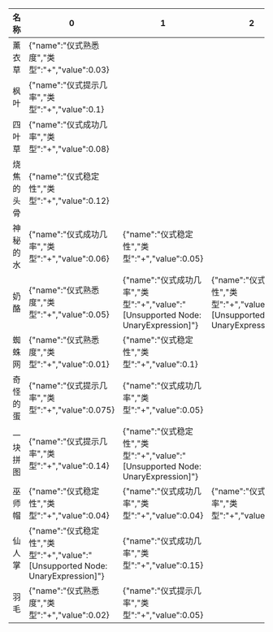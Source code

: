 | 名称  |  0  |  1  |  2  |  3  |
| --- | --- | --- | --- | --- |
| 薰衣草 | {"name":"仪式熟悉度","类型":"+","value":0.03} |  |  |  |
| 枫叶 | {"name":"仪式提示几率","类型":"+","value":0.1} |  |  |  |
| 四叶草 | {"name":"仪式成功几率","类型":"+","value":0.08} |  |  |  |
| 烧焦的头骨 | {"name":"仪式稳定性","类型":"+","value":0.12} |  |  |  |
| 神秘的水 | {"name":"仪式成功几率","类型":"+","value":0.06} | {"name":"仪式稳定性","类型":"+","value":0.05} |  |  |
| 奶酪 | {"name":"仪式熟悉度","类型":"+","value":0.05} | {"name":"仪式成功几率","类型":"+","value":"[Unsupported Node: UnaryExpression]"} | {"name":"仪式稳定性","类型":"+","value":"[Unsupported Node: UnaryExpression]"} |  |
| 蜘蛛网 | {"name":"仪式熟悉度","类型":"+","value":0.01} | {"name":"仪式稳定性","类型":"+","value":0.1} |  |  |
| 奇怪的蛋 | {"name":"仪式提示几率","类型":"+","value":0.075} | {"name":"仪式成功几率","类型":"+","value":0.05} |  |  |
| 一块拼图 | {"name":"仪式提示几率","类型":"+","value":0.14} | {"name":"仪式稳定性","类型":"+","value":"[Unsupported Node: UnaryExpression]"} |  |  |
| 巫师帽 | {"name":"仪式稳定性","类型":"+","value":0.04} | {"name":"仪式成功几率","类型":"+","value":0.04} | {"name":"仪式提示几率","类型":"+","value":0.04} | {"name":"仪式熟悉度","类型":"+","value":0.01} |
| 仙人掌 | {"name":"仪式稳定性","类型":"+","value":"[Unsupported Node: UnaryExpression]"} | {"name":"仪式成功几率","类型":"+","value":0.15} |  |  |
| 羽毛 | {"name":"仪式熟悉度","类型":"+","value":0.02} | {"name":"仪式提示几率","类型":"+","value":0.05} |  |  |
